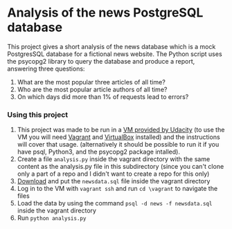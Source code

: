 # Analysis of the news PostgreSQL database
This project gives a short analysis of the news database which is a mock PostgresSQL database for a fictional news website. The Python script uses the psycopg2 library to query the database and produce a report, answering three questions:
1. What are the most popular three articles of all time?
2. Who are the most popular article authors of all time?
3. On which days did more than 1% of requests lead to errors?

### Using this project
1. This project was made to be run in a [VM provided by Udacity](https://s3.amazonaws.com/video.udacity-data.com/topher/2018/April/5acfbfa3_fsnd-virtual-machine/fsnd-virtual-machine.zip) (to use the VM you will need [Vagrant](https://www.vagrantup.com/) and [VirtualBox](https://www.virtualbox.org/wiki/Download_Old_Builds_5_1) installed) and the instructions will cover that usage. (alternatively it should be possible to run it if you have psql, Python3, and the psycopg2 package intalled).
2. Create a file `analysis.py` inside the vagrant directory with the same content as the analysis.py file in this subdirectory (since you can't clone only a part of a repo and I didn't want to create a repo for this only)
3. [Download](https://d17h27t6h515a5.cloudfront.net/topher/2016/August/57b5f748_newsdata/newsdata.zip) and put the `newsdata.sql` file inside the vagrant directory
4. Log in to the VM with `vagrant ssh` and run `cd \vagrant` to navigate the files
5. Load the data by using the command `psql -d news -f newsdata.sql` inside the vagrant directory
6. Run `python analysis.py`

